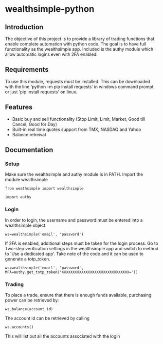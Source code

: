 # wealthsimple-python

## Introduction
The objective of this project is to provide a library of trading functions that enable complete automation with python code. The goal is to have full functionality as the wealthsimple app. Included is the authy module which allow automatic logins even with 2FA enabled.

## Requirements
To use this module, requests must be installed. This can be downloaded with the line 'python -m pip install requests' in windows command prompt or just 'pip install requests' on linux.

## Features
- Basic buy and sell functionality (Stop Limit, Limit, Market, Good till Cancel, Good for Day)
- Built-in real time quotes support from TMX, NASDAQ and Yahoo
- Balance retreival

## Documentation

### Setup
Make sure the wealthsimple and authy module is in PATH.
Import the module wealthsimple

`from weathsimple import wealthsimple`

`import authy`

### Login
In order to login, the username and password must be entered into a wealthsimple object.

`ws=wealthsimple('email', 'password')`

If 2FA is enabled, additional steps must be taken for the login process. Go to Two-step verification settings in the wealthsimple app and switch to method to 'Use a dedicated app'. Take note of the code and it can be used to generate a totp_token.

`ws=wealthsimple('email', 'password', MFA=authy.get_totp_token('XXXXXXXXXXXXXXXXXXXXXXXXXXXXXXX='))`


### Trading

To place a trade, ensure that there is enough funds avaliable, purchasing power can be retrieved by:

`ws.balance(account_id)`

The account id can be retrieved by calling

`ws.accounts()`

This will list out all the accounts associated with the login
